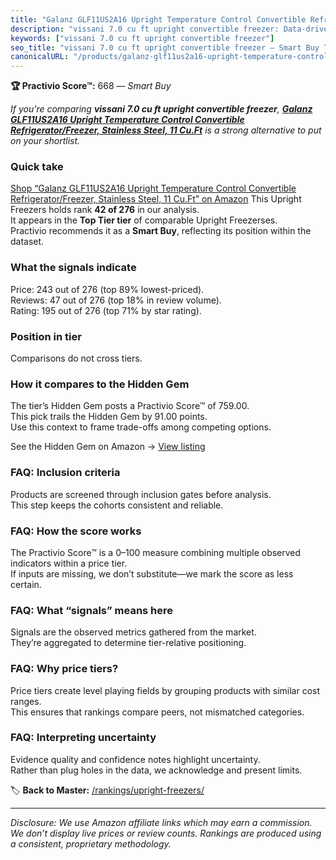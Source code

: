 ```yaml
---
title: "Galanz GLF11US2A16 Upright Temperature Control Convertible Refrigerator/Freezer, Stainless Steel, 11 Cu.Ft"
description: "vissani 7.0 cu ft upright convertible freezer: Data-driven within Top Tier ranking using the Practivio Score™. Positioned by quality, value, demand, findabilit…"
keywords: ["vissani 7.0 cu ft upright convertible freezer"]
seo_title: "vissani 7.0 cu ft upright convertible freezer — Smart Buy Top Tier (2025)"
canonicalURL: "/products/galanz-glf11us2a16-upright-temperature-control-convertible-refrigeratorfreezer-stainless-steel-11-cuft-B0972RHHVZ/"
---
```


**🏆 Practivio Score™:** 668 — _Smart Buy_


*If you're comparing **vissani 7.0 cu ft upright convertible freezer**, **[Galanz GLF11US2A16 Upright Temperature Control Convertible Refrigerator/Freezer, Stainless Steel, 11 Cu.Ft](https://www.amazon.com/dp/B0972RHHVZ?tag=practivio-20)** is a strong alternative to put on your shortlist.*
### Quick take
[Shop “Galanz GLF11US2A16 Upright Temperature Control Convertible Refrigerator/Freezer, Stainless Steel, 11 Cu.Ft” on Amazon](https://www.amazon.com/dp/B0972RHHVZ?tag=practivio-20)
This Upright Freezers holds rank **42 of 276** in our analysis.  
It appears in the **Top Tier tier** of comparable Upright Freezerses.  
Practivio recommends it as a **Smart Buy**, reflecting its position within the dataset.

### What the signals indicate
Price: 243 out of 276 (top 89% lowest-priced).  
Reviews: 47 out of 276 (top 18% in review volume).  
Rating: 195 out of 276 (top 71% by star rating).  

### Position in tier
Comparisons do not cross tiers.

### How it compares to the Hidden Gem
The tier’s Hidden Gem posts a Practivio Score™ of 759.00.  
This pick trails the Hidden Gem by 91.00 points.  
Use this context to frame trade-offs among competing options.  

See the Hidden Gem on Amazon → [View listing](https://www.amazon.com/dp/B09LHLZFYZ?tag=practivio-20)

### FAQ: Inclusion criteria
Products are screened through inclusion gates before analysis.  
This step keeps the cohorts consistent and reliable.

### FAQ: How the score works
The Practivio Score™ is a 0–100 measure combining multiple observed indicators within a price tier.  
If inputs are missing, we don’t substitute—we mark the score as less certain.

### FAQ: What “signals” means here
Signals are the observed metrics gathered from the market.  
They’re aggregated to determine tier-relative positioning.

### FAQ: Why price tiers?
Price tiers create level playing fields by grouping products with similar cost ranges.  
This ensures that rankings compare peers, not mismatched categories.

### FAQ: Interpreting uncertainty
Evidence quality and confidence notes highlight uncertainty.  
Rather than plug holes in the data, we acknowledge and present limits.


🏷️ **Back to Master:** [/rankings/upright-freezers/](/rankings/upright-freezers/)

---
_Disclosure: We use Amazon affiliate links which may earn a commission. We don’t display live prices or review counts. Rankings are produced using a consistent, proprietary methodology._

